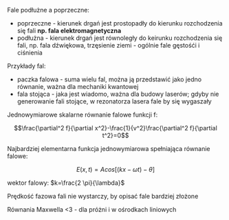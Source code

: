Fale podłużne a poprzeczne:

* poprzeczne - kierunek drgań jest prostopadły do kierunku rozchodzenia się fali **np. fala elektromagnetyczna**
* podłużna - kierunek drgań jest równoległy do keirunku rozchodzenia się fali, np. fala dźwiękowa, trzęsienie ziemi - ogólnie fale gęstośći i ciśnienia

Przykłady fal:

* paczka falowa - suma wielu fal, można ją przedstawić jako jedno równanie, ważna dla mechaniki kwantowej
* fala stojąca - jaka jest wiadomo, ważna dla budowy laserów; gdyby nie generowanie fali stojące, w rezonatorza lasera fale by się wygaszały

Jednowymiarowe skalarne równanie falowe funkcji f:

$$\frac{\partial^2 f}{\partial x^2}-\frac{1}{v^2}\frac{\partial^2 f}{\partial t^2}=0$$

Najbardziej elementarna funkcja jednowymiarowa spełniająca równanie falowe:

$$E(x,t) = A cos[(kx-\omega t)-\theta] $$

wektor falowy: $k=\frac{2 \pi}{\lambda}$

Prędkość fazowa fali nie wystarczy, by opisać fale bardziej złożone

Równania Maxwella <3 - dla próżni i w ośrodkach liniowych